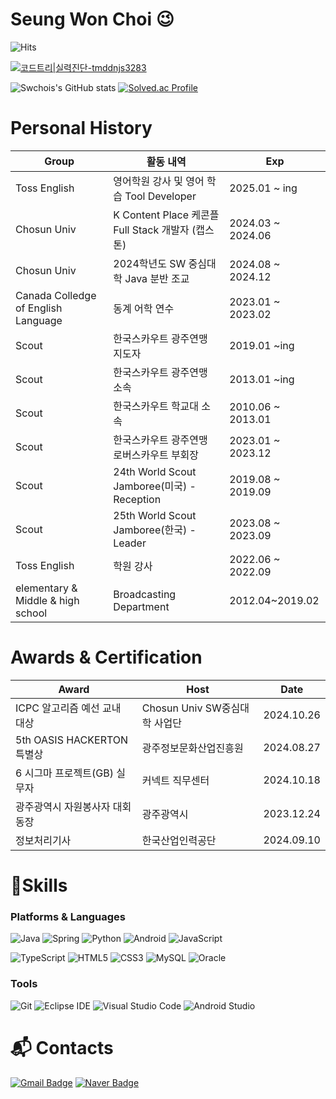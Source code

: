 # Seung Won Choi 😉

![Hits](https://hits.seeyoufarm.com/api/count/incr/badge.svg?url=https%3A%2F%2Fgithub.com%2Fswchois&count_bg=%23FFDAC7&title_bg=%23FFADAD&icon=&icon_color=%23E7E7E7&title=hits&edge_flat=false)

[![코드트리|실력진단-tmddnjs3283](https://banner.codetree.ai/v1/banner/tmddnjs3283)](https://www.codetree.ai/profiles/tmddnjs3283)

![Swchois's GitHub stats](https://github-readme-stats.vercel.app/api?username=swchois&show_icons=true&theme=radical)
[![Solved.ac Profile](http://mazassumnida.wtf/api/v2/generate_badge?boj=tmddnjs3283)](https://solved.ac/tmddnjs3283/)

# Personal History

|Group|활동 내역|Exp|
|------|---|---|
|Toss English|영어학원 강사 및 영어 학습 Tool Developer|2025.01 ~ ing|
|Chosun Univ|K Content Place 케콘플 Full Stack 개발자 (캡스톤)|2024.03 ~ 2024.06|
|Chosun Univ|2024학년도 SW 중심대학 Java 분반 조교|2024.08 ~ 2024.12|
|Canada Colledge of English Language|동계 어학 연수|2023.01 ~ 2023.02|
|Scout|한국스카우트 광주연맹 지도자|2019.01 ~ing|
|Scout|한국스카우트 광주연맹 소속 |2013.01 ~ing|
|Scout|한국스카우트 학교대 소속 |2010.06 ~ 2013.01|
|Scout|한국스카우트 광주연맹 로버스카우트 부회장|2023.01 ~ 2023.12|
|Scout|24th World Scout Jamboree(미국) - Reception |2019.08 ~ 2019.09|
|Scout|25th World Scout Jamboree(한국) - Leader |2023.08 ~ 2023.09|
|Toss English|학원 강사|2022.06 ~ 2022.09|
|elementary & Middle & high school|Broadcasting Department|2012.04~2019.02|

# Awards & Certification

|Award | Host | Date|
|------|---|---|
|ICPC 알고리즘 예선 교내 대상|Chosun Univ SW중심대학 사업단|2024.10.26|
|5th OASIS HACKERTON 특별상|광주정보문화산업진흥원|2024.08.27|
|6 시그마 프로젝트(GB) 실무자|커넥트 직무센터|2024.10.18|
|광주광역시 자원봉사자 대회 동장|광주광역시|2023.12.24|
|정보처리기사|한국산업인력공단|2024.09.10|



# 💪Skills

### Platforms & Languages
![Java](https://img.shields.io/badge/Java-007396.svg?&style=for-the-badge&logo=Java&logoColor=white)
![Spring](https://img.shields.io/badge/Spring-6DB33F.svg?&style=for-the-badge&logo=Spring&logoColor=white)
![Python](https://img.shields.io/badge/Python-3776AB.svg?&style=for-the-badge&logo=Python&logoColor=white)
![Android](https://img.shields.io/badge/Android-3DDC84.svg?&style=for-the-badge&logo=Android&logoColor=white)
![JavaScript](https://img.shields.io/badge/JavaScript-F7DF1E.svg?&style=for-the-badge&logo=JavaScript&logoColor=white)

![TypeScript](https://img.shields.io/badge/TypeScript-3178C6.svg?&style=for-the-badge&logo=TypeScript&logoColor=white)
![HTML5](https://img.shields.io/badge/HTML5-E34F26.svg?&style=for-the-badge&logo=HTML5&logoColor=white)
![CSS3](https://img.shields.io/badge/CSS3-1572B6.svg?&style=for-the-badge&logo=CSS3&logoColor=white)
![MySQL](https://img.shields.io/badge/MySQL-4479A1.svg?&style=for-the-badge&logo=MySQL&logoColor=white)
![Oracle](https://img.shields.io/badge/Oracle-F80000.svg?&style=for-the-badge&logo=Oracle&logoColor=white)

### Tools
![Git](https://img.shields.io/badge/Git-F05032.svg?&style=for-the-badge&logo=Git&logoColor=white)
![Eclipse IDE](https://img.shields.io/badge/Eclipse%20IDE-2C2255.svg?&style=for-the-badge&logo=Eclipse%20IDE&logoColor=white)
![Visual Studio Code](https://img.shields.io/badge/Visual%20Studio%20Code-007ACC.svg?&style=for-the-badge&logo=Visual%20Studio%20Code&logoColor=white)
![Android Studio](https://img.shields.io/badge/Android%20Studio-3DDC84.svg?&style=for-the-badge&logo=Android%20Studio&logoColor=white)

 
# :mailbox_with_mail: Contacts
[![Gmail Badge](https://img.shields.io/badge/Gmail-d14836?style=flat-square&logo=Gmail&logoColor=white&link=mailto:tmddnjs3283@gmail.com)](mailto:tmddnjs3283@gmail.com)
[![Naver Badge](https://img.shields.io/badge/Naver-03C75A?style=flat-square&logo=Naver&logoColor=white&link=mailto:tmddnjs3283@naver.com)](mailto:tmddnjs3283@naver.com)
